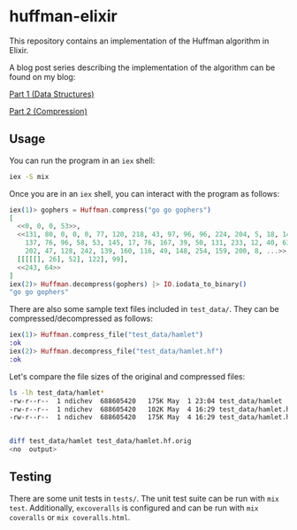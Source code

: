 # huffman-elixir

This repository contains an implementation of the Huffman algorithm in Elixir.

A blog post series describing the implementation of the algorithm can be found on my blog:

[Part 1 (Data Structures)](https://nickdichev.com/blog/2019/05/04/huffman-elixir-part1)

[Part 2 (Compression)](https://nickdichev.com/blog/2019/05/11/huffman-elixir-part2)

## Usage

You can run the program in an `iex` shell:

```bash
iex -S mix
```

Once you are in an `iex` shell, you can interact with the program as follows:

```elixir
iex(1)> gophers = Huffman.compress("go go gophers")
[
  <<0, 0, 0, 53>>,
  <<131, 80, 0, 0, 0, 77, 120, 218, 43, 97, 96, 96, 224, 204, 5, 18, 140, 10,
    137, 76, 96, 58, 53, 145, 17, 76, 167, 39, 50, 131, 233, 12, 40, 63, 31,
    202, 47, 128, 242, 139, 160, 116, 49, 148, 254, 159, 200, 8, ...>>,
  [[[[[], 26], 52], 122], 99],
  <<243, 64>>
]
iex(2)> Huffman.decompress(gophers) |> IO.iodata_to_binary()
"go go gophers"
```

There are also some sample text files included in `test_data/`. They can be compressed/decompressed as follows:

```elixir
iex(1)> Huffman.compress_file("test_data/hamlet")
:ok
iex(2)> Huffman.decompress_file("test_data/hamlet.hf")
:ok
```

Let's compare the file sizes of the original and compressed files:

```bash
ls -lh test_data/hamlet*
-rw-r--r--  1 ndichev  688605420   175K May  1 23:04 test_data/hamlet
-rw-r--r--  1 ndichev  688605420   102K May  4 16:29 test_data/hamlet.hf
-rw-r--r--  1 ndichev  688605420   175K May  4 16:29 test_data/hamlet.hf.orig


diff test_data/hamlet test_data/hamlet.hf.orig
<no  output>
```

## Testing

There are some unit tests in `tests/`. The unit test suite can be run with `mix test`. Additionally, `excoveralls` is configured and can be run with `mix coveralls` or `mix coveralls.html`.
